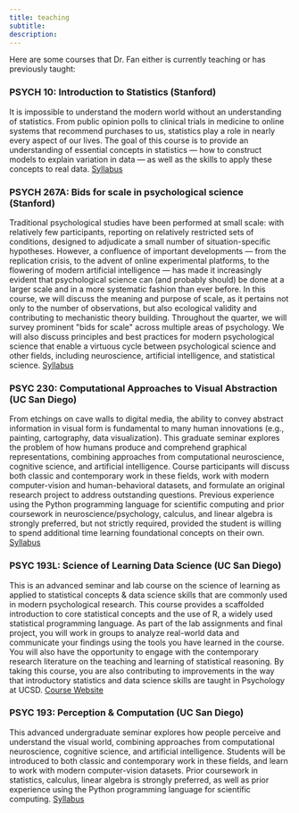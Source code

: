 ```yaml
---
title: teaching
subtitle: 
description: 
---
```


<!-- ![](/images/demo/demo-landscape.jpg) -->

Here are some courses that Dr. Fan either is currently teaching or has previously taught:

### PSYCH 10: Introduction to Statistics (Stanford)
It is impossible to understand the modern world without an understanding of statistics. From public opinion polls to clinical trials in medicine to online systems that recommend purchases to us, statistics play a role in nearly every aspect of our lives. The goal of this course is to provide an understanding of essential concepts in statistics — how to construct models to explain variation in data — as well as the skills to apply these concepts to real data. [Syllabus](https://psyc10.github.io/syllabus/)

### PSYCH 267A: Bids for scale in psychological science (Stanford)
Traditional psychological studies have been performed at small scale: with relatively few participants, reporting on relatively restricted sets of conditions, designed to adjudicate a small number of situation-specific hypotheses. However, a confluence of important developments — from the replication crisis, to the advent of online experimental platforms, to the flowering of modern artificial intelligence — has made it increasingly evident that psychological science can (and probably should) be done at a larger scale and in a more systematic fashion than ever before. In this course, we will discuss the meaning and purpose of scale, as it pertains not only to the number of observations, but also ecological validity and contributing to mechanistic theory building. Throughout the quarter, we will survey prominent "bids for scale" across multiple areas of psychology. We will also discuss principles and best practices for modern psychological science that enable a virtuous cycle between psychological science and other fields, including neuroscience, artificial intelligence, and statistical science. [Syllabus](https://docs.google.com/document/d/1gjJLcEjDyqRAXrGMm7lAFyPEPkqSEC3C7rkLN5s0MQs/edit?usp=sharing)

### PSYC 230: Computational Approaches to Visual Abstraction (UC San Diego)
From etchings on cave walls to digital media, the ability to convey abstract information in visual form is fundamental to many human innovations (e.g., painting, cartography, data visualization). This graduate seminar explores the problem of how humans produce and comprehend graphical representations, combining approaches from computational neuroscience, cognitive science, and artificial intelligence. Course participants will discuss both classic and contemporary work in these fields, work with modern computer-vision and human-behavioral datasets, and formulate an original research project to address outstanding questions. Previous experience using the Python programming language for scientific computing and prior coursework in neuroscience/psychology, calculus, and linear algebra is strongly preferred, but not strictly required, provided the student is willing to spend additional time learning foundational concepts on their own. [Syllabus](https://docs.google.com/document/d/1Xb4pIUMWlMmvvGuEqDg-ci41P10x1izdZXjpG9xl8jM/edit?usp=sharing)

### PSYC 193L: Science of Learning Data Science (UC San Diego)
This is an advanced seminar and lab course on the science of learning as applied to statistical concepts & data science skills that are commonly used in modern psychological research. This course provides a scaffolded introduction to core statistical concepts and the use of R, a widely used statistical programming language. As part of the lab assignments and final project, you will work in groups to analyze real-world data and communicate your findings using the tools you have learned in the course. You will also have the opportunity to engage with the contemporary research literature on the teaching and learning of statistical reasoning. By taking this course, you are also contributing to improvements in the way that introductory statistics and data science skills are taught in Psychology at UCSD. [Course Website](https://science-of-learning-data-science.github.io/)

### PSYC 193: Perception & Computation (UC San Diego)
This advanced undergraduate seminar explores how people perceive and understand the visual world, combining approaches from computational neuroscience, cognitive science, and artificial intelligence. Students will be introduced to both classic and contemporary work in these fields, and learn to work with modern computer-vision datasets. Prior coursework in statistics, calculus, linear algebra is strongly preferred, as well as prior experience using the Python programming language for scientific computing.
[Syllabus](https://docs.google.com/document/d/1aBNfu9zDmHLs-xI1wZsOpjBoCjSQKvxD2ma9SUw4Y4g/edit?usp=sharing)

